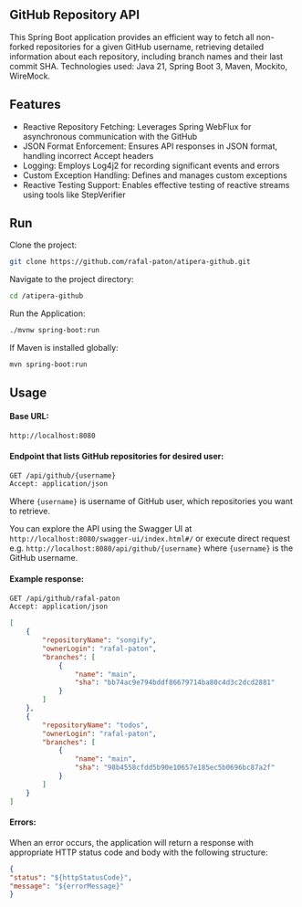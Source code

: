 ## GitHub Repository API

This Spring Boot application provides an efficient way to fetch all non-forked repositories for a given GitHub username, retrieving detailed information about each repository, including branch names and their last commit SHA.
Technologies used: Java 21, Spring Boot 3, Maven, Mockito, WireMock.

## Features
- Reactive Repository Fetching: Leverages Spring WebFlux for asynchronous communication with the GitHub
- JSON Format Enforcement: Ensures API responses in JSON format, handling incorrect Accept headers
- Logging: Employs Log4j2 for recording significant events and errors
- Custom Exception Handling: Defines and manages custom exceptions
- Reactive Testing Support: Enables effective testing of reactive streams using tools like StepVerifier

## Run
Clone the project:
```bash
git clone https://github.com/rafal-paton/atipera-github.git
```

Navigate to the project directory:
```bash
cd /atipera-github
```

Run the Application:
```bash
./mvnw spring-boot:run
```

If Maven is installed globally:
```bash
mvn spring-boot:run
```

## Usage

#### Base URL:

```bash
http://localhost:8080
```

#### Endpoint that lists GitHub repositories for desired user:

```bash
GET /api/github/{username}
Accept: application/json
```
Where `{username}` is username of GitHub user, which repositories you want to retrieve.

You can explore the API using the Swagger UI at `http://localhost:8080/swagger-ui/index.html#/` or execute direct request e.g. `http://localhost:8080/api/github/{username}` where `{username}` is the GitHub username.

#### Example response:
```bash
GET /api/github/rafal-paton
Accept: application/json
```
```json
[
    {
        "repositoryName": "songify",
        "ownerLogin": "rafal-paton",
        "branches": [
            {
                "name": "main",
                "sha": "bb74ac9e794bddf86679714ba80c4d3c2dcd2881"
            }
        ]
    },
    {
        "repositoryName": "todos",
        "ownerLogin": "rafal-paton",
        "branches": [
            {
                "name": "main",
                "sha": "98b4558cfdd5b90e10657e185ec5b0696bc87a2f"
            }
        ]
    }
]
```

#### Errors:
When an error occurs, the application will return a response with appropriate HTTP status code and body with the following structure:
```json
{
"status": "${httpStatusCode}",
"message": "${errorMessage}"
}
```